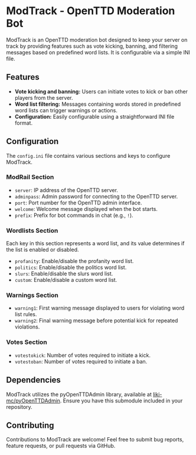 # ModTrack - OpenTTD Moderation Bot

ModTrack is an OpenTTD moderation bot designed to keep your server on track by providing features such as vote kicking, banning, and filtering messages based on predefined word lists. It is configurable via a simple INI file.

## Features

- **Vote kicking and banning:** Users can initiate votes to kick or ban other players from the server.
- **Word list filtering:** Messages containing words stored in predefined word lists can trigger warnings or actions.
- **Configuration:** Easily configurable using a straightforward INI file format.

## Configuration

The `config.ini` file contains various sections and keys to configure ModTrack.

### ModRail Section

- `server`: IP address of the OpenTTD server.
- `adminpass`: Admin password for connecting to the OpenTTD server.
- `port`: Port number for the OpenTTD admin interface.
- `welcome`: Welcome message displayed when the bot starts.
- `prefix`: Prefix for bot commands in chat (e.g., `!`).

### Wordlists Section

Each key in this section represents a word list, and its value determines if the list is enabled or disabled.

- `profanity`: Enable/disable the profanity word list.
- `politics`: Enable/disable the politics word list.
- `slurs`: Enable/disable the slurs word list.
- `custom`: Enable/disable a custom word list.

### Warnings Section

- `warning1`: First warning message displayed to users for violating word list rules.
- `warning2`: Final warning message before potential kick for repeated violations.

### Votes Section

- `votestokick`: Number of votes required to initiate a kick.
- `votestoban`: Number of votes required to initiate a ban.

## Dependencies

ModTrack utilizes the pyOpenTTDAdmin library, available at [liki-mc/pyOpenTTDAdmin](https://github.com/liki-mc/pyOpenTTDAdmin). Ensure you have this submodule included in your repository.

## Contributing

Contributions to ModTrack are welcome! Feel free to submit bug reports, feature requests, or pull requests via GitHub.
